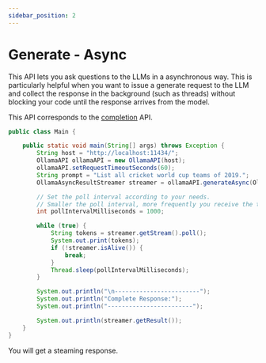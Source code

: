 ```yaml
---
sidebar_position: 2
---
```


# Generate - Async

This API lets you ask questions to the LLMs in a asynchronous way.
This is particularly helpful when you want to issue a generate request to the LLM and collect the response in the
background (such as threads) without blocking your code until the response arrives from the model.

This API corresponds to
the [completion](https://github.com/jmorganca/ollama/blob/main/docs/api.md#generate-a-completion) API.

```java
public class Main {

    public static void main(String[] args) throws Exception {
        String host = "http://localhost:11434/";
        OllamaAPI ollamaAPI = new OllamaAPI(host);
        ollamaAPI.setRequestTimeoutSeconds(60);
        String prompt = "List all cricket world cup teams of 2019.";
        OllamaAsyncResultStreamer streamer = ollamaAPI.generateAsync(OllamaModelType.LLAMA3, prompt, false);

        // Set the poll interval according to your needs. 
        // Smaller the poll interval, more frequently you receive the token.
        int pollIntervalMilliseconds = 1000;

        while (true) {
            String tokens = streamer.getStream().poll();
            System.out.print(tokens);
            if (!streamer.isAlive()) {
                break;
            }
            Thread.sleep(pollIntervalMilliseconds);
        }

        System.out.println("\n------------------------");
        System.out.println("Complete Response:");
        System.out.println("------------------------");

        System.out.println(streamer.getResult());
    }
}
```

You will get a steaming response.